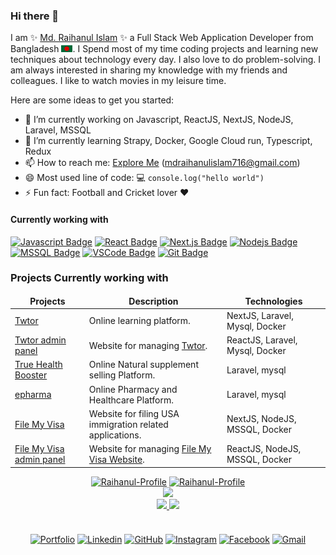 ### Hi there 👋


I am ✨ <a href="https://mdraihan.netlify.app/" target="_blank">Md. Raihanul Islam</a> ✨ a Full Stack Web Application Developer from  Bangladesh <img src="assets/bangladesh.png" width="18"/>. I Spend most of my time coding projects and learning new techniques about technology every day. I also love to do problem-solving. I am always interested in sharing my knowledge with my friends and colleagues. I like to watch movies in my leisure time. 

Here are some ideas to get you started:

- 🔭 I’m currently working on Javascript, ReactJS, NextJS, NodeJS, Laravel, MSSQL
- 🌱 I’m currently learning Strapy, Docker, Google Cloud run, Typescript, Redux
- 📫 How to reach me: <a href="https://mdraihan.netlify.app/" target="_blank">Explore Me</a> (mdraihanulislam716@gmail.com)
- 😄 Most used line of code: :computer:  `console.log("hello world")`
- ⚡ Fun fact: Football and Cricket lover :hearts: &emsp;
 <!--
[![Typescript Badge](https://img.shields.io/badge/-Typescript-007acc?style=for-the-badge&labelColor=black&logo=typescript&logoColor=007acc)](#)
[![Express.js Badge](https://img.shields.io/badge/Express.js-000000?style=for-the-badge&logo=express&logoColor=white)](#) [![MongoDB Badge](https://img.shields.io/badge/MongoDB-4EA94B?style=for-the-badge&logo=mongodb&logoColor=white)](#) [![GraphQL Badge](https://img.shields.io/badge/-GraphQl-e535ab?style=for-the-badge&labelColor=black&logo=node.js&logoColor=e535ab)](#) [![SASS Badge](https://img.shields.io/badge/Sass-CC6699?style=for-the-badge&logo=sass&logoColor=white)](#) [![Tailwind Badge](https://img.shields.io/badge/Tailwind%20CSS-092749?style=for-the-badge&logo=tailwindcss&logoColor=06B6D4&labelColor=000000)](#)
<img src="https://img.shields.io/badge/.NET-5C2D91?style=flat&logo=.net&logoColor=white" />
<img src="https://img.shields.io/badge/Angular-DD0031?style=flat&logo=angular&logoColor=white" /> 
<img src="https://img.shields.io/badge/ReactJs-0FAAFF?style=flat&logo=react&logoColor=white" />
<img src="https://img.shields.io/badge/Laravel-E34F26?style=flat&logo=laravel&logoColor=white" /> 
<img src="https://img.shields.io/badge/WordPress-3498DB?style=flat&logo=wordpress&logoColor=white" /> 

<img src="https://img.shields.io/badge/Bootstrap-563D7C?style=flat&logo=bootstrap&logoColor=white" />
<img src="https://img.shields.io/badge/MUI-0FAAFF?style=flat&logo=mui&logoColor=white"/>
<img src="https://img.shields.io/badge/Tailwind-3498DB?style=flat&logo=tailwindcss&logoColor=white"/>
<img src="https://img.shields.io/badge/jQuery-0769AD?style=flat&logo=jquery&logoColor=white" />

<img src="https://img.shields.io/badge/Microsoft_SQL_Server-CC2927?style=flat&logo=microsoft-sql-server&logoColor=white" />
<img src="https://img.shields.io/badge/MySQL-00000F?style=flat&logo=mysql&logoColor=white" />
<img src="https://img.shields.io/badge/MongoDB-023430?style=flat&logo=mongodb&logoColor=white" />

<img src="https://img.shields.io/badge/C%23-239120?style=flat&logo=c-sharp&logoColor=white" />
<img src="https://img.shields.io/badge/C%2B%2B-00599C?style=flat&logo=c%2B%2B&logoColor=white" />
<img src="https://img.shields.io/badge/Java-ED8B00?style=flat&logo=java&logoColor=white" />
<img src="https://img.shields.io/badge/JavaScript-F7DF1E?style=flat&logo=javascript&logoColor=black" />
<img src="https://img.shields.io/badge/TypeScript-007ACC?style=flat&logo=typescript&logoColor=white" />
<img src="https://img.shields.io/badge/HTML5-E34F26?style=flat&logo=html5&logoColor=white" />
<img src="https://img.shields.io/badge/CSS3-1572B6?style=flat&logo=css3&logoColor=white" />
<img src="https://img.shields.io/badge/PHP-777BB4?style=flat&logo=php&logoColor=white" />

<img src="https://img.shields.io/badge/Git-F05032?style=flat&logo=git&logoColor=white" />
<img src="https://img.shields.io/badge/Visual Studio Code-2CA5E0?style=flat&logo=visual-studio-code&logoColor=white"/>
<img src="https://img.shields.io/badge/Visual Studio-777BB4?style=flat&logo=visual-studio&logoColor=white"/>
<img src="https://img.shields.io/badge/PhpStorm-D545F1?style=flat&logo=phpstorm&logoColor=white"/>
    <a href=""><img src="https://img.shields.io/badge/wakaTime-CCC?style=flat&logo=wakatime&logoColor=black"  target="_blank" alt="WakaTime"></a>
<a href="https://github.com/mdraihan34988">
        <img src="https://github-readme-stats.vercel.app/api/wakatime?username=mdraihan34988&theme=dark&hide_border=true" width="49.5%">
    </a>
-->
#### Currently working with

[![Javascript Badge](https://img.shields.io/badge/-Javascript-F0DB4F?style=for-the-badge&labelColor=black&logo=javascript&logoColor=F0DB4F)](#)  [![React Badge](https://img.shields.io/badge/-React-61DBFB?style=for-the-badge&labelColor=black&logo=react&logoColor=61DBFB)](#) [![Next.js Badge](https://img.shields.io/badge/next.js-000000?style=for-the-badge&logo=nextdotjs&logoColor=white)](#) [![Nodejs Badge](https://img.shields.io/badge/-Nodejs-3C873A?style=for-the-badge&labelColor=black&logo=node.js&logoColor=3C873A)](#) [![MSSQL Badge](https://img.shields.io/badge/Microsoft_SQL_Server-CC2927?style=for-the-badge&logo=microsoft-sql-server&logoColor=white)](#)  [![VSCode Badge](https://img.shields.io/badge/Visual_Studio-5C2D91?style=for-the-badge&logo=visual%20studio&logoColor=white)](#) [![Git Badge](https://img.shields.io/badge/Git-F05032?style=for-the-badge&logo=git&logoColor=white)](#)



### Projects Currently working with

<table>
  <thead align="center">
    <tr border: none;>
      <td><b>Projects</b></td>
      <td><b>Description</b></td>
     <td><b>Technologies</b></td>
    </tr>
  </thead>
  <tbody>
   <tr>
      <td><a href="https://twtor.xyz/" target="_blank">Twtor</a></td>
      <td>Online learning platform.</td>
     <td>NextJS, Laravel, Mysql, Docker</td>
    </tr>
   <tr>
      <td><a href="https://admin.twtor.xyz/" target="_blank">Twtor admin panel</a></td>
      <td>Website for managing <a href="https://admin.twtor.xyz/" target="_blank">Twtor</a>.</td>
     <td>ReactJS, Laravel, Mysql, Docker</td>
    </tr>
   <tr>
      <td><a href="https://truehealthbooster.com/" target="_blank">True Health Booster</a></td>
      <td>Online Natural supplement selling Platform.</td>
      <td>Laravel, mysql</td>
    </tr>
    <tr>
      <td><a href="https://epharma.com.bd/" target="_blank">epharma</a></td>
      <td>Online Pharmacy and Healthcare Platform.</td>
      <td>Laravel, mysql</td>
    </tr>
    <tr>
      <td><a href="https://www.filemyvisa.com/" target="_blank">File My Visa</a></td>
      <td>Website for filing USA immigration related applications.</td>
     <td>NextJS, NodeJS, MSSQL, Docker</td>
    </tr>
   <tr>
      <td><a href="https://admin.filemyvisa.com/" target="_blank">File My Visa admin panel</a></td>
      <td>Website for managing <a href="https://www.filemyvisa.com/" target="_blank">File My Visa Website</a>.</td>
     <td>ReactJS, NodeJS, MSSQL, Docker</td>
    </tr>
  </tbody>
</table>


<div align="center">
<a href="https://github.com/mdraihan34988"><img src="https://github-profile-summary-cards.vercel.app/api/cards/profile-details?username=mdraihan34988&theme=github_dark&hide_border=true" width="65%"  alt="Raihanul-Profile"/></a>
 <a href="https://github.com/mdraihan34988"><img src="https://github-profile-summary-cards.vercel.app/api/cards/productive-time?username=mdraihan34988&theme=github_dark&utcOffset=6" width="32%" alt="Raihanul-Profile"/></a>
</div>

<div align="center">
    <a height="180em" href="https://github.com/mdraihan34988">
        <img src="https://github-readme-stats.vercel.app/api?username=mdraihan34988&theme=dark&show_icons=true&hide_border=true&count_private=true" >
    </a>
 </div>
 <div align="center">
 <a height="180em" href="https://github.com/mdraihan34988">
        <img src="https://github-readme-streak-stats.herokuapp.com/?user=mdraihan34988&theme=dark&hide_border=true">
    </a>
    <a height="180em" href="https://github.com/mdraihan34988">
        <img src="https://github-readme-stats.vercel.app/api/top-langs/?username=mdraihan34988&theme=dark&show_icons=true&hide_border=true&layout=compact&langs_count=8" >
    </a>
    

</div>

<br/>
<div align="center"  style="margin-top:20px">
    <a href="https://mdraihan.netlify.app/"><img src="https://img.shields.io/badge/my_portfolio-000?style=flat&logo=ko-fi&logoColor=white"  target="_blank" alt="Portfolio"></a>
    <a href="https://www.linkedin.com/in/mdraihanulislam/"><img src="https://img.shields.io/badge/linkedin-0A66C2?style=flat&logo=linkedin&logoColor=white"  target="_blank" alt="Linkedin"></a>
    <a href="https://github.com/mdraihan34988"><img src="https://img.shields.io/badge/github-000?style=flat&logo=github&logoColor=white"  target="_blank" alt="GitHub"></a>
    <a href="https://www.instagram.com/raihan7219"><img src="https://img.shields.io/badge/instagram-F56040?style=flat&logo=instagram&logoColor=white"  target="_blank" alt="Instagram"></a>
    <a href="https://www.facebook.com/raihanulmd/"><img src="https://img.shields.io/badge/facebook-025FB1?style=flat&logo=facebook&logoColor=white"  target="_blank" alt="Facebook"></a>
    <a href="mailto:mdraihanulislam716@gmail.com"><img src="https://img.shields.io/badge/gmail-D14836?style=flat&logo=gmail&logoColor=white"  target="_blank" alt="Gmail"></a>

</div>
